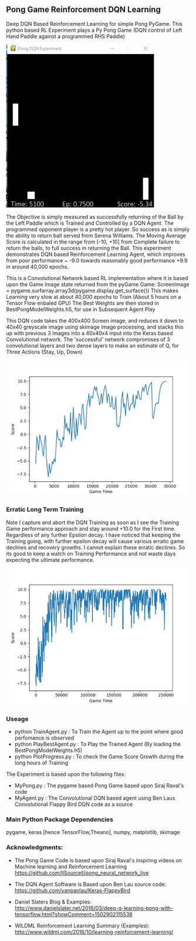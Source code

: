 ## Pong Game Reinforcement DQN Learning ##

Deep DQN Based Reinforcement Learning for simple Pong PyGame.  This python based RL Experiment plays a Py Pong Game (DQN control of Left Hand Paddle against a programmed RHS Paddle)

![picture alt](https://github.com/JulesVerny/PongConvolutionalDQN/blob/master/ScreenImage.PNG "Game Play")

The Objective is simply measured as successfully returning of the Ball by the Left Paddle which is Trained and Controlled by a DQN Agent.  The programmed opponent player is a pretty hot player. So success as is simply the  ability to return ball served from Serena Williams. The Moving Average Score is calculated in the range from [-10, +10] from Complete failure to return the balls, to full success in returning the Ball. This experiment demonstrates DQN based Reinforcement Learning Agent, which improves from poor performance ~ -9.0 towards reasonably good  performance +9.9 in around 40,000 epochs.  

This is a Convolutional Network based RL implementation where it is based upon the Game Image state returned from the pyGame Game:
ScreenImage = pygame.surfarray.array3d(pygame.display.get_surface()) 
This makes Learning very slow at about 40,000 epochs to Train (About 5 hours on a Tensor Flow enbaled GPU) 
The Best Weights are then stored in BestPongModelWeights.h5, for use in Subsequent Agent Play 

This DQN code takes the 400x400 Screen image, and reduces it down to 40x40 greyscale image using skimage image processing, and stacks this up with previous 3 images into a 40x40x4 input into the Keras based Convolutional network.
The 'successful' network compromises of 3 convolutional layers and two dense layers to make an estimate of Q, for Three Actions (Stay, Up, Down)

![picture alt](https://github.com/JulesVerny/PongConvolutionalDQN/blob/master/FinalPerfomance.png "Score growth")      

### Erratic Long Term Training ###
Note I capture and abort the DQN Training as soon as I see the Training Game performance approach and stay around +10.0 for the First time.  Regardless of any further Epsilon decay.  I have noticed that keeping the Training going, with further epsilon decay  will cause various erratic game declines and recovery growths. I cannot explain these erratic declines.  So its good to keep a watch on Training Performance and not waste days expecting the ultimate performance.

![picture alt](https://github.com/JulesVerny/PongConvolutionalDQN/blob/master/Scoreat250000.png "Erratic Long Term Perfomance")

### Useage ###

* python TrainAgent.py   : To Train the Agent  up to the point where good perfomance is observed
* python PlayBestAgent.py  : To Play the Trained Agent (By loading the BestPongModelWeights.h5)
* python PlotProgress.py   : To check the Game Score Growth during the long hours of Training

The Experiment is based upon the following files:  
* MyPong.py   : The pygame based Pong Game based upon Siraj Raval's code
* MyAgent.py  : The Convolutional DQN based agent using Ben Laus Convolutional Flappy Bird DQN code as a source  

### Main Python Package Dependencies ###
pygame, keras [hence TensorFlow,Theano], numpy, matplotlib, skimage

### Acknowledgments: ###
* The  Pong Game Code is based upon Siraj Raval's inspiring videos on Machine learning and Reinforcement Learning 
https://github.com/llSourcell/pong_neural_network_live

* The DQN Agent Software is Based upon Ben Lau source code: 
https://github.com/yanpanlau/Keras-FlappyBird

* Daniel Slaters Blog & Examples:
http://www.danielslater.net/2016/03/deep-q-learning-pong-with-tensorflow.html?showComment=1502902115538

* WILDML Reinforcement Learning Summary (Examples):
http://www.wildml.com/2016/10/learning-reinforcement-learning/
